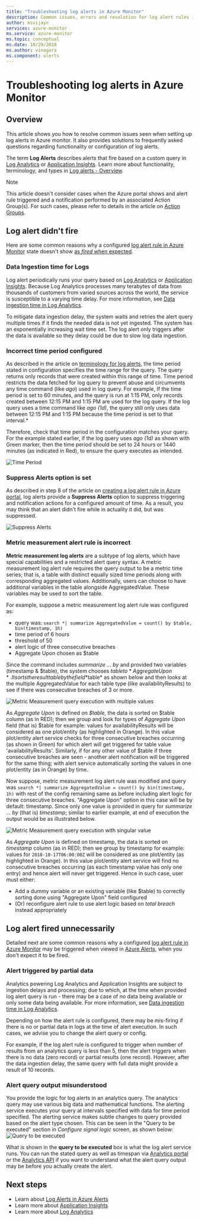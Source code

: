 ```yaml
---
title: "Troubleshooting log alerts in Azure Monitor"
description: Common issues, errors and resolution for log alert rules in Azure.
author: msvijayn
services: azure-monitor
ms.service: azure-monitor
ms.topic: conceptual
ms.date: 10/29/2018
ms.author: vinagara
ms.component: alerts
---
```

# Troubleshooting log alerts in Azure Monitor  

## Overview

This article shows you how to resolve common issues seen when setting up log alerts in Azure monitor. It also provides solutions to frequently asked questions regarding functionality or configuration of log alerts. 

The term **Log Alerts** describes alerts that fire based on a custom query in [Log Analytics](../learn/tutorial-viewdata.md) or [Application Insights](../../azure-monitor/app/analytics.md). Learn more about functionality, terminology, and types in [Log alerts - Overview](../platform/alerts-unified-log.md).

> [!NOTE]
> This article doesn't consider cases when the Azure portal shows and alert rule triggered and a notification performed by an associated Action Group(s). For such cases, please refer to details in the article on [Action Groups](../platform/action-groups.md).


## Log alert didn't fire

Here are some common reasons why a configured [log alert rule in Azure Monitor](../platform/alerts-log.md) state doesn't show [as *fired* when expected](../platform/alerts-managing-alert-states.md). 

### Data Ingestion time for Logs

Log alert periodically runs your query based on [Log Analytics](../learn/tutorial-viewdata.md) or [Application Insights](../../azure-monitor/app/analytics.md). Because Log Analytics processes many terabytes of data from thousands of customers from varied sources across the world, the service is susceptible to a varying time delay. For more information, see [Data ingestion time in Log Analytics](../platform/data-ingestion-time.md).

To mitigate data ingestion delay, the system waits and retries the alert query multiple times if it finds the needed data is not yet ingested. The system has an exponentially increasing wait time set. The log alert only triggers after the data is available so they delay could be due to slow log data ingestion. 

### Incorrect time period configured

As described in the article on [terminology for log alerts](../platform/alerts-unified-log.md#log-search-alert-rule---definition-and-types), the time period stated in configuration specifies the time range for the query. The query returns only records that were created within this range of time. Time period restricts the data fetched for log query to prevent abuse and circumvents any time command (like *ago*) used in log query. For example, If the time period is set to 60 minutes, and the query is run at 1:15 PM, only records created between 12:15 PM and 1:15 PM are used for the log query. If the log query uses a time command like *ago (1d)*, the query still only uses data between 12:15 PM and 1:15 PM because the time period is set to that interval.*

Therefore, check that time period in the configuration matches your query. For the example stated earlier, if the log query uses *ago (1d)* as shown with Green marker, then the time period should be set to 24 hours or 1440 minutes (as indicated in Red), to ensure the query executes as intended.

![Time Period](media/alert-log-troubleshoot/LogAlertTimePeriod.png)

### Suppress Alerts option is set

As described in step 8 of the article on [creating a log alert rule in Azure portal](../platform/alerts-log.md#managing-log-alerts-from-the-azure-portal), log alerts provide a **Suppress Alerts** option to suppress triggering and notification actions for a configured amount of time. As a result, you may think that an alert didn't fire while in actuality it did, but was suppressed.  

![Suppress Alerts](media/alert-log-troubleshoot/LogAlertSuppress.png)

### Metric measurement alert rule is incorrect

**Metric measurement log alerts** are a subtype of log alerts, which have special capabilities and a restricted alert query syntax. A metric measurement log alert rule requires the query output to be a metric time series; that is, a table with distinct equally sized time periods along with corresponding aggregated values. Additionally, users can choose to have additional variables in the table alongside AggregatedValue. These variables may be used to sort the table. 

For example, suppose a metric measurement log alert rule was configured as:

- query was: `search *| summarize AggregatedValue = count() by $table, bin(timestamp, 1h)`  
- time period of 6 hours
- threshold of 50
- alert logic of three consecutive breaches
- Aggregate Upon chosen as $table

Since the command includes *summarize ... by* and provided two variables (timestamp & $table), the system chooses $table to *Aggregate Upon*. It sorts the result table by the field *$table* as shown below and then looks at the multiple AggregatedValue for each table type (like availabilityResults) to see if there was consecutive breaches of 3 or more.

![Metric Measurement query execution with multiple values](media/alert-log-troubleshoot/LogMMQuery.png)

As *Aggregate Upon* is defined on *$table*, the data is sorted on $table column (as in RED); then we group and look for types of *Aggregate Upon* field (that is) $table for example: values for availabilityResults will be considered as one plot/entity (as highlighted in Orange). In this value plot/entity  alert service checks for three consecutive breaches occurring (as shown in Green) for which alert will get triggered for table value 'availabilityResults'. Similarly, if for any other value of $table if three consecutive breaches are seen - another alert notification will be triggered for the same thing; with alert service automatically sorting the values in one plot/entity (as in Orange) by time.

Now suppose, metric measurement log alert rule was modified and query was `search *| summarize AggregatedValue = count() by bin(timestamp, 1h)` with rest of the config remaining same as before including alert logic for three consecutive breaches. "Aggregate Upon" option in this case will be by default: timestamp. Since only one value is provided in query for *summarize ... by* (that is) *timestamp*; similar to earlier example, at end of execution the output would be as illustrated below.

   ![Metric Measurement query execution with singular value](media/alert-log-troubleshoot/LogMMtimestamp.png)

As *Aggregate Upon* is defined on timestamp, the data is sorted on *timestamp* column (as in RED); then we group by timestamp  for example: values for `2018-10-17T06:00:00Z` will be considered as one plot/entity (as highlighted in Orange). In this value plot/entity  alert service will find no consecutive breaches occurring (as each timestamp value has only one entry) and hence alert will never get triggered. Hence in such case, user must either:

- Add a dummy variable or an existing variable (like $table) to correctly sorting done using "Aggregate Upon" field configured
- (Or) reconfigure alert rule to use alert logic based on *total breach* instead appropriately

## Log alert fired unnecessarily

Detailed next are some common reasons why a configured [log alert rule in Azure Monitor](../platform/alerts-log.md) may be triggered when viewed in [Azure Alerts](../platform/alerts-managing-alert-states.md), when you don't expect it to be fired.

### Alert triggered by partial data

Analytics powering Log Analytics and Application Insights are subject to ingestion delays and processing; due to which, at the time when provided log alert query is run - there may be a case of no data being available or only some data being available. For more information, see [Data ingestion time in Log Analytics](../platform/data-ingestion-time.md).

Depending on how the alert rule is configured, there may be mis-firing if there is no or partial data in logs at the time of alert execution. In such cases, we advise you to change the alert query or config. 

For example, if the log alert rule is configured to trigger when number of results from an analytics query is less than 5, then the alert triggers when there is no data (zero record) or partial results (one record). However, after the data ingestion delay, the same query with full data might provide a result of 10 records.

### Alert query output misunderstood

You provide the logic for log alerts in an analytics query. The analytics query may use various big data and mathematical functions.  The alerting service executes your query at intervals specified with data for time period specified. The alerting service makes subtle changes to query provided based on the alert type chosen. This can be seen in the "Query to be executed" section in *Configure signal logic* screen, as shown below:
    ![Query to be executed](media/alert-log-troubleshoot/LogAlertPreview.png)

What is shown in the **query to be executed** box is what the log alert service runs. You can run the stated query as well as timespan via [Analytics portal](../log-query/portals.md) or the [Analytics API](https://docs.microsoft.com/rest/api/loganalytics/) if you want to understand what the alert query output may be before you actually create the alert.

## Next steps

- Learn about [Log Alerts in Azure Alerts](../platform/alerts-unified-log.md)
- Learn more about [Application Insights](../../azure-monitor/app/analytics.md)
- Learn more about [Log Analytics](../../log-analytics/log-analytics-overview.md)